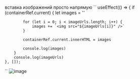 вставка изображений просто напрямую 
``
useEffect(() => {
        if (containerRef.current) {
            let images = ''

            for (let i = 0; i < imageUrls.length; i++) {
                images += `<img src="${imageUrls[i]}" />`
            }

            containerRef.current.innerHTML = images

            console.log(images)
        }
        console.log(imageUrls)
    }, []);
``
![image](https://github.com/user-attachments/assets/fa7d1284-1fed-4768-b5c6-c3cae8325338)
